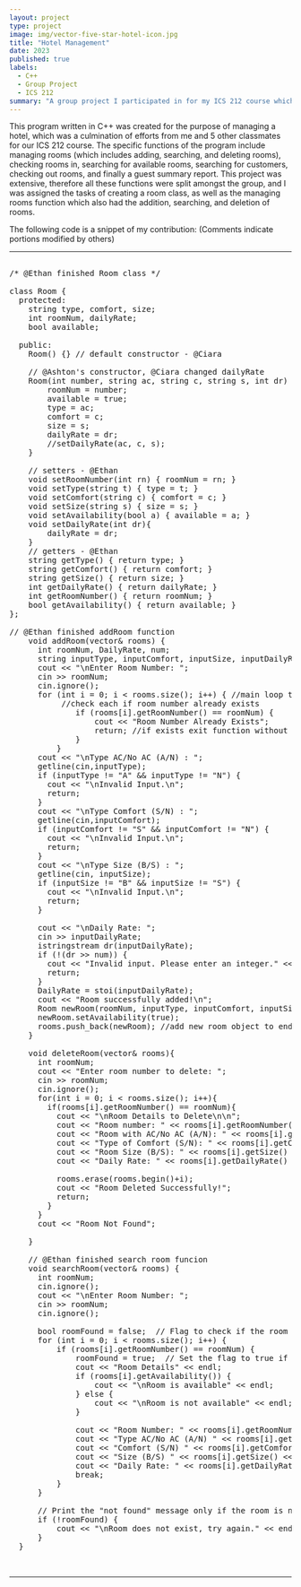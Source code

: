 ```yaml
---
layout: project
type: project
image: img/vector-five-star-hotel-icon.jpg
title: "Hotel Management"
date: 2023
published: true
labels:
  - C++
  - Group Project
  - ICS 212
summary: "A group project I participated in for my ICS 212 course which functions to manage a hotel."
---
```


This program written in C++ was created for the purpose of managing a hotel, which was a culmination of efforts from me and 5 other classmates for our ICS 212 course. The specific functions of the program include managing rooms (which includes adding, searching, and deleting rooms), checking rooms in, searching for available rooms, searching for customers, checking out rooms, and finally a guest summary report. This project was extensive, therefore all these functions were split amongst the group, and I was assigned the tasks of creating a room class, as well as the managing rooms function which also had the addition, searching, and deletion of rooms. 

The following code is a snippet of my contribution: (Comments indicate portions modified by others)

<hr>

<pre>

/* @Ethan finished Room class */
  
class Room {
  protected:
    string type, comfort, size;
    int roomNum, dailyRate;
    bool available;

  public:
    Room() {} // default constructor - @Ciara

    // @Ashton's constructor, @Ciara changed dailyRate
    Room(int number, string ac, string c, string s, int dr) {
        roomNum = number;
        available = true;
        type = ac;
        comfort = c;
        size = s;
        dailyRate = dr;
        //setDailyRate(ac, c, s);
    }

    // setters - @Ethan
    void setRoomNumber(int rn) { roomNum = rn; }
    void setType(string t) { type = t; }
    void setComfort(string c) { comfort = c; }
    void setSize(string s) { size = s; }
    void setAvailability(bool a) { available = a; }
    void setDailyRate(int dr){
        dailyRate = dr;
    }
    // getters - @Ethan
    string getType() { return type; }
    string getComfort() { return comfort; }
    string getSize() { return size; }
    int getDailyRate() { return dailyRate; }
    int getRoomNumber() { return roomNum; }
    bool getAvailability() { return available; }
};

// @Ethan finished addRoom function
    void addRoom(vector<Room>& rooms) {
      int roomNum, DailyRate, num;
      string inputType, inputComfort, inputSize, inputDailyRate;
      cout << "\nEnter Room Number: ";
      cin >> roomNum;
      cin.ignore();
      for (int i = 0; i < rooms.size(); i++) { //main loop that starts at begining  
           //check each if room number already exists
              if (rooms[i].getRoomNumber() == roomNum) {
                  cout << "Room Number Already Exists";
                  return; //if exists exit function without adding room
              }
          }
      cout << "\nType AC/No AC (A/N) : ";
      getline(cin,inputType);
      if (inputType != "A" && inputType != "N") {
        cout << "\nInvalid Input.\n";
        return;
      }
      cout << "\nType Comfort (S/N) : ";
      getline(cin,inputComfort);
      if (inputComfort != "S" && inputComfort != "N") {
        cout << "\nInvalid Input.\n";
        return;
      }
      cout << "\nType Size (B/S) : ";
      getline(cin, inputSize);
      if (inputSize != "B" && inputSize != "S") {
        cout << "\nInvalid Input.\n";
        return;
      }
      
      cout << "\nDaily Rate: ";
      cin >> inputDailyRate;
      istringstream dr(inputDailyRate);
      if (!(dr >> num)) {
        cout << "Invalid input. Please enter an integer." << endl;
        return;
      }
      DailyRate = stoi(inputDailyRate);
      cout << "Room successfully added!\n";
      Room newRoom(roomNum, inputType, inputComfort, inputSize, DailyRate); //new room object
      newRoom.setAvailability(true);
      rooms.push_back(newRoom); //add new room object to end of room vector
    }

    void deleteRoom(vector<Room>& rooms){
      int roomNum;
      cout << "Enter room number to delete: ";
      cin >> roomNum;
      cin.ignore();
      for(int i = 0; i < rooms.size(); i++){
        if(rooms[i].getRoomNumber() == roomNum){
          cout << "\nRoom Details to Delete\n\n";
          cout << "Room number: " << rooms[i].getRoomNumber() << "\n";
          cout << "Room with AC/No AC (A/N): " << rooms[i].getType() << "\n";
          cout << "Type of Comfort (S/N): " << rooms[i].getComfort() << "\n";
          cout << "Room Size (B/S): " << rooms[i].getSize() << "\n";
          cout << "Daily Rate: " << rooms[i].getDailyRate() << "\n";

          rooms.erase(rooms.begin()+i);
          cout << "Room Deleted Successfully!";
          return;
        }
      }
      cout << "Room Not Found";

    }

    // @Ethan finished search room funcion
    void searchRoom(vector<Room>& rooms) {
      int roomNum;
      cin.ignore();
      cout << "\nEnter Room Number: ";
      cin >> roomNum;
      cin.ignore();

      bool roomFound = false;  // Flag to check if the room is found
      for (int i = 0; i < rooms.size(); i++) {
          if (rooms[i].getRoomNumber() == roomNum) {
              roomFound = true;  // Set the flag to true if the room is found
              cout << "Room Details" << endl;
              if (rooms[i].getAvailability()) {
                  cout << "\nRoom is available" << endl;
              } else {
                  cout << "\nRoom is not available" << endl;
              }

              cout << "Room Number: " << rooms[i].getRoomNumber() << endl;
              cout << "Type AC/No AC (A/N) " << rooms[i].getType() << endl;
              cout << "Comfort (S/N) " << rooms[i].getComfort() << endl;
              cout << "Size (B/S) " << rooms[i].getSize() << endl;
              cout << "Daily Rate: " << rooms[i].getDailyRate() << endl;
              break;
          }
      }

      // Print the "not found" message only if the room is not found
      if (!roomFound) {
          cout << "\nRoom does not exist, try again." << endl;
      }
  } 


</pre>

<hr>

